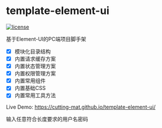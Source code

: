 
# template-element-ui

[![license](https://img.shields.io/github/license/cutting-mat/template-element-ui.svg)]()

基于Element-UI的PC端项目脚手架

- [x] 模块化目录结构
- [x] 内置请求缓存方案
- [x] 内置状态管理方案
- [x] 内置权限管理方案
- [x] 内置常用组件
- [x] 内置基础CSS
- [x] 内置常用工具方法

Live Demo: https://cutting-mat.github.io/template-element-ui/

输入任意符合长度要求的用户名密码
